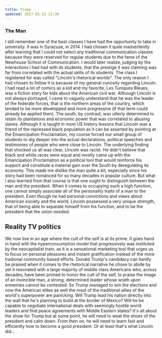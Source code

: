```yaml
---
title: Trump
updated: 2017-01-13 11:30
---
```


### The Man
I still remember one of the best classes I have had the opportunity to take in university. It was in Syracuse, in 2014. I had chosen it quite inadvertently after learning that I could not select any traditional communication classes because they were reserved for regular students due to the fame of the Newhouse School of Communication. I would later realize, judging by the interactions I had had with its students, that the prestige it was claiming was far from correlated with the actual skills of its students. The class I registered for was called "Lincoln's rhetorical worlds". The only reason I had chosen to follow it is because of my general curiosity regarding Lincoln. I had read a lot of comics as a kid and my favorite, Les Tuniques Bleues, was a fiction story for kids about the American civil war. Although Lincoln is not always portrayed, I came to vaguely understand that he was the leader of the federate forces, that is the northern areas of the country, which tended to be more developped and more progressive (if that term could already be applied then). The south, by contrast, was utterly determined to retain its plantations and economic power that was correlated to abusing slaves. Although it is taught in most US history lessons that Lincoln was a friend of the repressed black population as it can be asserted by pointing at the Emancipation Proclamation, my course forced our small group of students to dig deeper into the actual declarations, political speeches and testimonies of people who were close to Lincoln. The underlying finding that shocked us all was clear, Lincoln was racist. He didn't believe that black and white races were equal and mostly came up with the Emancipation Proclamation as a political tool that would reinforce his support and constitute a material gain over the South by deregulating its economy. This made me dislike the man quite a bit, especially since his story had been romanced for so many decades in popular culture. But what I also learned from that course is that one ought to distinguish between the man and the president. When it comes to occupying such a high function, one cannot simply associate all of the personality traits of a man to the president. Even though he had personal convictions and views about American society and the world, Lincoln possessed a very unique strength, that of being able to separate himself from his function, and to be the president that the union needed. 

## Reality TV politics
We now live in an age where the cult of the self is at its prime. It goes hand in hand with the hyperconsumption model that progressively was instituted by the neocapitalist train, as it is a sensational marketing tool that urges us to focus on personal pleasures and instant gratification instead of the more tradional community based efforts. Donald Trump's candidacy can hardly be praised when it comes to the rhetorical narrative he chose to abide by yet it resonated with a large majority of middle class Americans who, across decades, have been primed to honor the cult of the self, to praise the image of an invincible man, a strong, determined leader whose wrath upon ennemies cannot be contested. So Trump managed to win the elections and now the American elites as well the most of the traditional allies of the world's superpower are panicking. Will Trump lead his nation directly into the wall that he's planning to build at the border of Mexico? Will he be capable to negotiate international deals with seemingly hostile world leaders and find peace agreements with Middle Eastern states? It's all about the show for Trump but at some point, he will need to weat the shoes of the president and calm down. From then on, he will need to learn fast and efficiently how to become a good president. Or at least that's what Lincoln did... 
